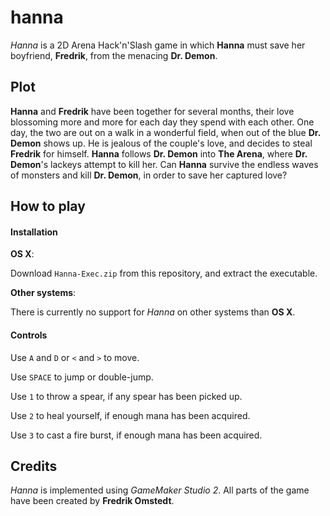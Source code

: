 # hanna

*Hanna* is a 2D Arena Hack'n'Slash game in which __Hanna__ must save her boyfriend, __Fredrik__, from the menacing __Dr. Demon__.

## Plot
__Hanna__ and __Fredrik__ have been together for several months, their love blossoming more and more for each day they spend with each other. One day, the two are out on a walk in a wonderful field, when out of the blue __Dr. Demon__ shows up. He is jealous of the couple's love, and decides to steal __Fredrik__ for himself. __Hanna__ follows __Dr. Demon__ into __The Arena__, where __Dr. Demon__'s lackeys attempt to kill her. Can __Hanna__ survive the endless waves of monsters and kill __Dr. Demon__, in order to save her captured love?

## How to play

#### Installation

__OS X__:

Download `Hanna-Exec.zip` from this repository, and extract the executable.

__Other systems__:

There is currently no support for *Hanna* on other systems than __OS X__.

#### Controls

Use `A` and `D` or `<` and `>` to move.

Use `SPACE` to jump or double-jump.

Use `1` to throw a spear, if any spear has been picked up.

Use `2` to heal yourself, if enough mana has been acquired.

Use `3` to cast a fire burst, if enough mana has been acquired.

## Credits
*Hanna* is implemented using *GameMaker Studio 2*. All parts of the game have been created by __Fredrik Omstedt__.
